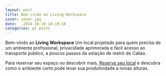```yaml
---
layout: post
title: Bem-vindo ao Living Workspace
cover: cover.jpg
date:   2024-10-10 10:10:10
categories: pt posts
---
```


Bem-vindo ao **Living Workspace** Um local projetado para quem precisa de um ambiente profissional, privacidade aprimorada e fácil acesso ao transporte público, a poucos passos da estação de metrô de Callao.

Para reservar seu espaço ou descobrir mais, [Reserve seu local](/#registre) e descubra como o ambiente certo pode levar sua produtividade a novas alturas.